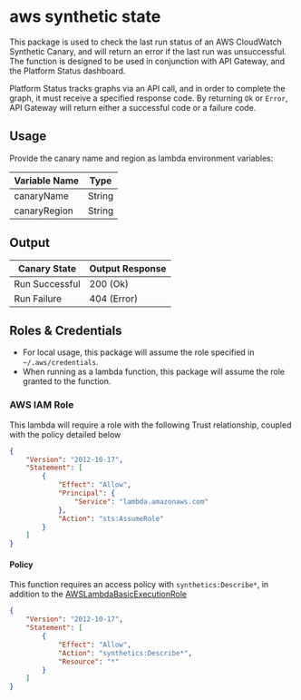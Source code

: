 # aws synthetic state

This package is used to check the last run status of an AWS CloudWatch Synthetic Canary, and will return an error if the last run was unsuccessful. The function is designed to be used in conjunction with API Gateway, and the Platform Status dashboard.

Platform Status tracks graphs via an API call, and in order to complete the graph, it must receive a specified response code. By returning `Ok` or `Error`, API Gateway will return either a successful code or a failure code.

## Usage

Provide the canary name and region as lambda environment variables:

| Variable Name | Type   |
|---------------|--------|
| canaryName    | String |
| canaryRegion  | String |  

## Output

| Canary State   | Output Response |
|----------------|-----------------|
| Run Successful | 200 (Ok)        |
| Run Failure    | 404 (Error)     |

## Roles & Credentials

- For local usage, this package will assume the role specified in `~/.aws/credentials`.
- When running as a lambda function, this package will assume the role granted to the function.

### AWS IAM Role

This lambda will require a role with the following Trust relationship, coupled with the policy detailed below

```json
{
    "Version": "2012-10-17",
    "Statement": [
        {
            "Effect": "Allow",
            "Principal": {
                "Service": "lambda.amazonaws.com"
            },
            "Action": "sts:AssumeRole"
        }
    ]
}
```

#### Policy

This function requires an access policy with `synthetics:Describe*`, in addition to the [AWSLambdaBasicExecutionRole](https://docs.aws.amazon.com/lambda/latest/dg/lambda-intro-execution-role.html)

```json
{
    "Version": "2012-10-17",
    "Statement": [
        {
            "Effect": "Allow",
            "Action": "synthetics:Describe*",
            "Resource": "*"
        }
    ]
}
```
